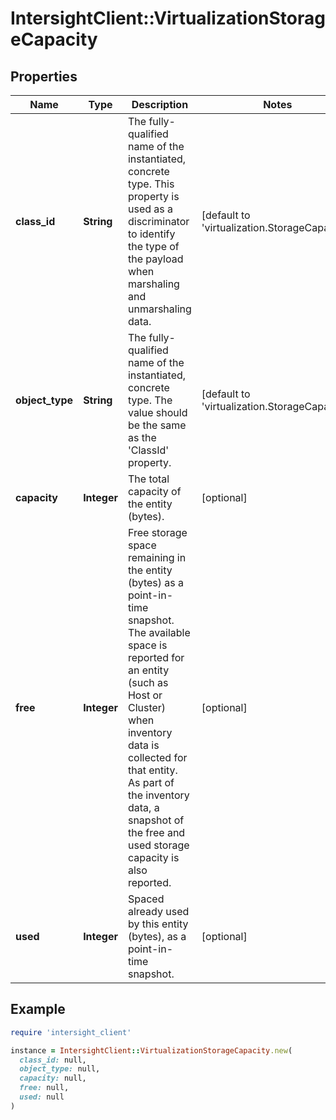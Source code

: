 # IntersightClient::VirtualizationStorageCapacity

## Properties

| Name | Type | Description | Notes |
| ---- | ---- | ----------- | ----- |
| **class_id** | **String** | The fully-qualified name of the instantiated, concrete type. This property is used as a discriminator to identify the type of the payload when marshaling and unmarshaling data. | [default to &#39;virtualization.StorageCapacity&#39;] |
| **object_type** | **String** | The fully-qualified name of the instantiated, concrete type. The value should be the same as the &#39;ClassId&#39; property. | [default to &#39;virtualization.StorageCapacity&#39;] |
| **capacity** | **Integer** | The total capacity of the entity (bytes). | [optional] |
| **free** | **Integer** | Free storage space remaining in the entity (bytes) as a point-in-time snapshot. The available space is reported for an entity (such as Host or Cluster) when inventory data is collected for that entity. As part of the inventory data, a snapshot of the free and used storage capacity is also reported. | [optional] |
| **used** | **Integer** | Spaced already used by this entity (bytes), as a point-in-time snapshot. | [optional] |

## Example

```ruby
require 'intersight_client'

instance = IntersightClient::VirtualizationStorageCapacity.new(
  class_id: null,
  object_type: null,
  capacity: null,
  free: null,
  used: null
)
```

